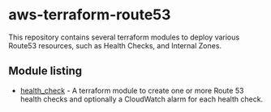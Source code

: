 # aws-terraform-route53

This repository contains several terraform modules to deploy various Route53 resources, such as Health Checks, and Internal Zones.

## Module listing

- [health_check](./modules/health_check/) - A terraform module to create one or more Route 53 health checks and optionally a CloudWatch alarm for each health check.
